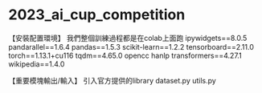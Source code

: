 # 2023_ai_cup_competition
【安裝配置環境】
我們整個訓練過程都是在colab上面跑
ipywidgets==8.0.5
pandarallel==1.6.4
pandas==1.5.3
scikit-learn==1.2.2
tensorboard==2.11.0
torch==1.13.1+cu116
tqdm==4.65.0
opencc
hanlp
transformers==4.27.1
wikipedia==1.4.0

【重要模塊輸出/輸入】
引入官方提供的library
dataset.py
utils.py
